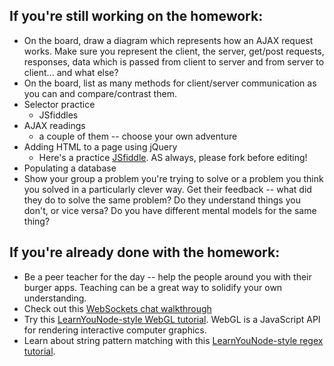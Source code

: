 ## If you're still working on the homework:
- On the board, draw a diagram which represents how an AJAX request works. Make sure you represent the client, the server, get/post requests, responses, data which is passed from client to server and from server to client... and what else?
- On the board, list as many methods for client/server communication as you can and compare/contrast them.
- Selector practice
    + JSfiddles
- AJAX readings
    + a couple of them -- choose your own adventure
- Adding HTML to a page using jQuery
    + Here's a practice [JSfiddle](https://jsfiddle.net/swalters4925/e8gzd6h9/1/). AS always, please fork before editing!
- Populating a database
- Show your group a problem you're trying to solve or a problem you think you solved in a particularly clever way. Get their feedback -- what did they do to solve the same problem? Do they understand things you don't, or vice versa? Do you have different mental models for the same thing?


## If you're already done with the homework:
- Be a peer teacher for the day -- help the people around you with their burger apps. Teaching can be a great way to solidify your own understanding.
- Check out this [WebSockets chat walkthrough](http://socket.io/get-started/chat/)
- Try this [LearnYouNode-style WebGL tutorial](https://github.com/stackgl/shader-school). WebGL is a JavaScript API for rendering interactive computer graphics.
- Learn about string pattern matching with this [LearnYouNode-style regex tutorial](https://github.com/substack/regex-adventure).
